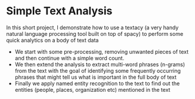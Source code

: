 # Simple Text Analysis

In this short project, I demonstrate how to use a textacy (a very handy natural language processing tool built on top of spacy) to perform some quick analytics on a body of text data 
- We start with some pre-processing, removing unwanted pieces of text and then continue with a simple word count. 
- We then extend the analysis to extract multi-word phrases (n-grams) from the text with the goal of identifying some frequently occurring phrases that might tell us what is important in the full body of text
- Finally we apply named entity recognition to the text to find out the entities (people, places, organization etc) mentioned in the text

